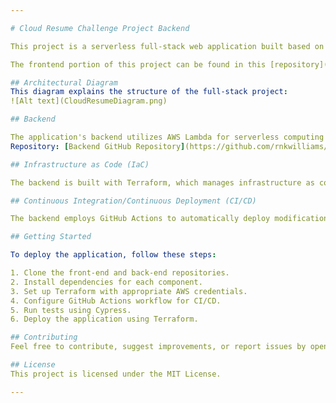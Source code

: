 ```yaml
---

# Cloud Resume Challenge Project Backend

This project is a serverless full-stack web application built based on the [Cloud Resume Challenge](https://cloudresumechallenge.dev/). It consists of a front and backend hosted on AWS services, with infrastructure managed using Terraform. The CI/CD pipeline is implemented using GitHub Actions, and testing is conducted using Cypress. 

The frontend portion of this project can be found in this [repository](https://github.com/rnkwilliams/aws-cloud-resume-challenge-frontend). The deployed web app can be found [here](https://www.ranikaresume.com/).

## Architectural Diagram
This diagram explains the structure of the full-stack project:
![Alt text](CloudResumeDiagram.png)

## Backend

The application's backend utilizes AWS Lambda for serverless computing and DynamoDB for NoSQL database storage. Python(boto3) library is used for Lambda function development, enabling seamless interaction with DynamoDB. Whenever a user accesses the web application, a JavaScript function initiates an API call to the Lambda function. This call triggers the Lambda function, which retrieves an item from the DynamoDB table, increments the visit count attribute by one, and sends back the updated value in the response. The refreshed visit count is then displayed at the bottom of the web page.
Repository: [Backend GitHub Repository](https://github.com/rnkwilliams/aws-cloud-resume-challenge-backend)

## Infrastructure as Code (IaC)

The backend is built with Terraform, which manages infrastructure as code. This provides a declarative approach to provisioning and managing AWS resources such as Lambda functions and DynamoDB used in the project, ensuring consistent and reproducible deployments across environments.

## Continuous Integration/Continuous Deployment (CI/CD)

The backend employs GitHub Actions to automatically deploy modifications to the Terraform configuration files whenever code is pushed to this repository. Additionally, the workflow includes running end-to-end Cypress tests on the Lambda function to verify its functionality and ensure it returns valid data.

## Getting Started

To deploy the application, follow these steps:

1. Clone the front-end and back-end repositories.
2. Install dependencies for each component.
3. Set up Terraform with appropriate AWS credentials.
4. Configure GitHub Actions workflow for CI/CD.
5. Run tests using Cypress.
6. Deploy the application using Terraform.

## Contributing
Feel free to contribute, suggest improvements, or report issues by opening an issue or pull request on the GitHub repository.

## License
This project is licensed under the MIT License.

--- 
```

